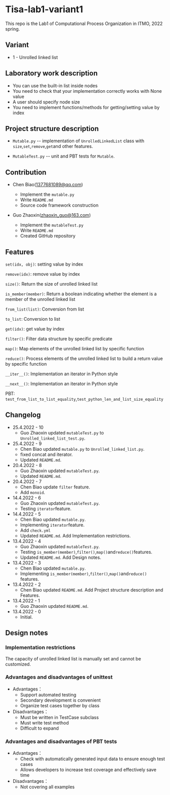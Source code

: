 # Tisa-lab1-variant1

This repo is the Lab1 of Computational Process Organization in ITMO, 2022 spring.

## Variant

* 1 - Unrolled linked list

## Laboratory work description

* You can use the built-in list inside nodes
* You need to check that your implementation correctly works with None value
* A user should specify node size
* You need to implement functions/methods for getting/setting value by index

## Project structure description

* `Mutable.py` -- implementation of `UnrolledLinkedList`
  class with `size`,`set`,`remove`,`get`and other features.

* `MutableTest.py` -- unit and PBT tests for `Mutable`.

## Contribution

* Chen Biao(1377681089@qq.com)
  * Implement the `mutable.py`
  * Write `README.md`
  * Source code framework construction

* Guo Zhaoxin(zhaoxin_guo@163.com)
  * Implement the `mutableTest.py`
  * Write `README.md`
  * Created GitHub repository

## Features

`set(idx, obj)`: setting value by index

`remove(idx)`: remove value by index

`size()`: Return the size of unrolled linked list

`is_member(member)`: Return a boolean indicating whether
the element is a member of the unrolled linked list

`from_list(list)`: Conversion from list

`to_list`: Conversion to list

`get(idx)`: get value by index

`filter()`: Filter data structure by specific predicate

`map()`: Map elements of the unrolled linked list by specific function

`reduce()`: Process elements of the unrolled linked list
to build a return value by specific function

`__iter__()`: Implementation an iterator in Python style

`__next__()`: Implementation an iterator in Python style

PBT: `test_from_list_to_list_equality`,`test_python_len_and_list_size_equality`

## Changelog

* 25.4.2022 - 10
  * Guo Zhaoxin updated `mutableTest.py` to `Unrolled_linked_list_test.py`.
* 25.4.2022 - 9
  * Chen Biao updated `mutable.py` to `Unrolled_linked_list.py`.
  * fixed concat and iterator.
  * Updated `README.md`.
* 20.4.2022 - 8
  * Guo Zhaoxin updated `mutableTest.py`.
  * Updated `README.md`.
* 20.4.2022 - 7
  * Chen Biao update `filter` feature.
  * Add `monoid`.
* 14.4.2022 - 6
  * Guo Zhaoxin updated `mutableTest.py`.
  * Testing `iterator`feature.
* 14.4.2022 - 5
  * Chen Biao updated `mutable.py`.
  * Implementing `iterator`feature.
  * Add `check.yml`
  * Updated `README.md`. Add Implementation restrictions.
* 13.4.2022 - 4
  * Guo Zhaoxin updated `mutableTest.py`.
  * Testing `is_member(member)`,`filter()`,`map()`and`reduce()`features.
  * Updated `README.md`. Add Design notes.
* 13.4.2022 - 3
  * Chen Biao updated `mutable.py`.
  * Implementing `is_member(member)`,`filter()`,`map()`and`reduce()` features.
* 13.4.2022 - 2
  * Chen Biao updated `README.md`. Add Project structure description and Features.
* 13.4.2022 - 1
  * Guo Zhaoxin updated `README.md`.
* 13.4.2022 - 0
  * Initial.

## Design notes

### Implementation restrictions

The capacity of unrolled linked list is manually set and cannot be customized.

### Advantages and disadvantages of unittest

* Advantages：
  * Support automated testing
  * Secondary development is convenient
  * Organize test cases together by class
* Disadvantages：
  * Must be written in TestCase subclass
  * Must write test method
  * Difficult to expand

### Advantages and disadvantages of PBT tests

* Advantages：
  * Check with automatically generated input data to ensure enough test cases
  * Allows developers to increase test coverage and effectively save time
* Disadvantages：
  * Not covering all examples
